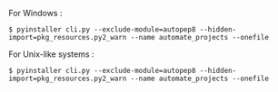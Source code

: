 For Windows :

```shell
$ pyinstaller cli.py --exclude-module=autopep8 --hidden-import=pkg_resources.py2_warn --name automate_projects --onefile
```

For Unix-like systems :

```shell
$ pyinstaller cli.py --exclude-module=autopep8 --hidden-import=pkg_resources.py2_warn --name automate_projects --onefile
```
